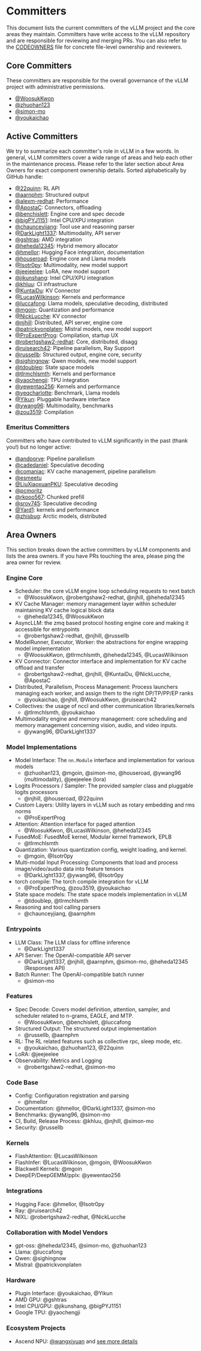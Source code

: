# Committers

This document lists the current committers of the vLLM project and the core areas they maintain.
Committers have write access to the vLLM repository and are responsible for reviewing and merging PRs.
You can also refer to the [CODEOWNERS](https://github.com/vllm-project/vllm/blob/main/.github/CODEOWNERS) file for concrete file-level ownership and reviewers.

## Core Committers

These committers are responsible for the overall governance of the vLLM project with administrative permissions.

- [@WoosukKwon](https://github.com/WoosukKwon)
- [@zhuohan123](https://github.com/zhuohan123)
- [@simon-mo](https://github.com/simon-mo)
- [@youkaichao](https://github.com/youkaichao)

## Active Committers

We try to summarize each committer's role in vLLM in a few words. In general, vLLM committers cover a wide range of areas and help each other in the maintenance process.
Please refer to the later section about Area Owners for exact component ownership details.
Sorted alphabetically by GitHub handle:

- [@22quinn](https://github.com/22quinn): RL API
- [@aarnphm](https://github.com/aarnphm): Structured output
- [@alexm-redhat](https://github.com/alexm-redhat): Performance
- [@ApostaC](https://github.com/ApostaC): Connectors, offloading
- [@benchislett](https://github.com/benchislett): Engine core and spec decode
- [@bigPYJ1151](https://github.com/bigPYJ1151): Intel CPU/XPU integration
- [@chaunceyjiang](https://github.com/chaunceyjiang): Tool use and reasoning parser
- [@DarkLight1337](https://github.com/DarkLight1337): Multimodality, API server
- [@gshtras](https://github.com/gshtras): AMD integration
- [@heheda12345](https://github.com/heheda12345): Hybrid memory allocator
- [@hmellor](https://github.com/hmellor): Hugging Face integration, documentation
- [@houseroad](https://github.com/houseroad): Engine core and Llama models
- [@Isotr0py](https://github.com/Isotr0py): Multimodality, new model support
- [@jeejeelee](https://github.com/jeejeelee): LoRA, new model support
- [@jikunshang](https://github.com/jikunshang): Intel CPU/XPU integration
- [@khluu](https://github.com/khluu): CI infrastructure
- [@KuntaiDu](https://github.com/KuntaiDu): KV Connector
- [@LucasWilkinson](https://github.com/LucasWilkinson): Kernels and performance
- [@luccafong](https://github.com/luccafong): Llama models, speculative decoding, distributed
- [@mgoin](https://github.com/mgoin): Quantization and performance
- [@NickLucche](https://github.com/NickLucche): KV connector
- [@njhill](https://github.com/njhill): Distributed, API server, engine core
- [@patrickvonplaten](https://github.com/patrickvonplaten): Mistral models, new model support
- [@ProExpertProg](https://github.com/ProExpertProg): Compilation, startup UX
- [@robertgshaw2-redhat](https://github.com/robertgshaw2-redhat): Core, distributed, disagg
- [@ruisearch42](https://github.com/ruisearch42): Pipeline parallelism, Ray Support
- [@russellb](https://github.com/russellb): Structured output, engine core, security
- [@sighingnow](https://github.com/sighingnow): Qwen models, new model support
- [@tdoublep](https://github.com/tdoublep): State space models
- [@tlrmchlsmth](https://github.com/tlrmchlsmth): Kernels and performance
- [@yaochengji](https://github.com/yaochengji): TPU integration
- [@yewentao256](https://github.com/yewentao256): Kernels and performance
- [@yeqcharlotte](https://github.com/yeqcharlotte): Benchmark, Llama models
- [@Yikun](https://github.com/Yikun): Pluggable hardware interface
- [@ywang96](https://github.com/ywang96): Multimodality, benchmarks
- [@zou3519](https://github.com/zou3519): Compilation

### Emeritus Committers

Committers who have contributed to vLLM significantly in the past (thank you!) but no longer active:

- [@andoorve](https://github.com/andoorve): Pipeline parallelism
- [@cadedaniel](https://github.com/cadedaniel): Speculative decoding
- [@comaniac](https://github.com/comaniac): KV cache management, pipeline parallelism
- [@esmeetu](https://github.com/esmeetu)
- [@LiuXiaoxuanPKU](https://github.com/LiuXiaoxuanPKU): Speculative decoding
- [@pcmoritz](https://github.com/pcmoritz)
- [@rkooo567](https://github.com/rkooo567): Chunked prefill
- [@sroy745](https://github.com/sroy745): Speculative decoding
- [@Yard1](https://github.com/Yard1): kernels and performance
- [@zhisbug](https://github.com/zhisbug): Arctic models, distributed

## Area Owners

This section breaks down the active committers by vLLM components and lists the area owners.
If you have PRs touching the area, please ping the area owner for review.

### Engine Core

- Scheduler: the core vLLM engine loop scheduling requests to next batch
    - @WoosukKwon, @robertgshaw2-redhat, @njhill, @heheda12345
- KV Cache Manager: memory management layer within scheduler maintaining KV cache logical block data
    - @heheda12345, @WoosukKwon
- AsyncLLM: the zmq based protocol hosting engine core and making it accessible for entrypoints
    - @robertgshaw2-redhat, @njhill, @russellb
- ModelRunner, Executor, Worker: the abstractions for engine wrapping model implementation
    - @WoosukKwon, @tlrmchlsmth, @heheda12345, @LucasWilkinson
- KV Connector: Connector interface and implementation for KV cache offload and transfer
    - @robertgshaw2-redhat, @njhill, @KuntaiDu, @NickLucche, @ApostaC
- Distributed, Parallelism, Process Management: Process launchers managing each worker, and assign them to the right DP/TP/PP/EP ranks
    - @youkaichao, @njhill, @WoosukKwon, @ruisearch42
- Collectives: the usage of nccl and other communication libraries/kernels
    - @tlrmchlsmth, @youkaichao
- Multimodality engine and memory management: core scheduling and memory management concerning vision, audio, and video inputs.
    - @ywang96, @DarkLight1337

### Model Implementations

- Model Interface: The `nn.Module` interface and implementation for various models
    - @zhuohan123, @mgoin, @simon-mo, @houseroad, @ywang96 (multimodality), @jeejeelee (lora)
- Logits Processors / Sampler: The provided sampler class and pluggable logits processors
    - @njhill, @houseroad, @22quinn
- Custom Layers: Utility layers in vLLM such as rotary embedding and rms norms
    - @ProExpertProg
- Attention: Attention interface for paged attention
    - @WoosukKwon, @LucasWilkinson, @heheda12345
- FusedMoE: FusedMoE kernel, Modular kernel framework, EPLB
    - @tlrmchlsmth
- Quantization: Various quantization config, weight loading, and kernel.
    - @mgoin, @Isotr0py
- Multi-modal Input Processing: Components that load and process image/video/audio data into feature tensors
    - @DarkLight1337, @ywang96, @Isotr0py
- torch compile: The torch compile integration for vLLM
    - @ProExpertProg, @zou3519, @youkaichao
- State space models: The state space models implementation in vLLM
    - @tdoublep, @tlrmchlsmth
- Reasoning and tool calling parsers
    - @chaunceyjiang, @aarnphm

### Entrypoints

- LLM Class: The LLM class for offline inference
    - @DarkLight1337
- API Server: The OpenAI-compatible API server
    - @DarkLight1337, @njhill, @aarnphm, @simon-mo, @heheda12345 (Responses API)
- Batch Runner: The OpenAI-compatible batch runner
    - @simon-mo

### Features

- Spec Decode: Covers model definition, attention, sampler, and scheduler related to n-grams, EAGLE, and MTP.
    - @WoosukKwon, @benchislett, @luccafong
- Structured Output: The structured output implementation
    - @russellb, @aarnphm
- RL: The RL related features such as collective rpc, sleep mode, etc.
    - @youkaichao, @zhuohan123, @22quinn
- LoRA: @jeejeelee
- Observability: Metrics and Logging
    - @robertgshaw2-redhat, @simon-mo

### Code Base

- Config: Configuration registration and parsing
    - @hmellor
- Documentation: @hmellor, @DarkLight1337, @simon-mo
- Benchmarks: @ywang96, @simon-mo
- CI, Build, Release Process: @khluu, @njhill, @simon-mo
- Security: @russellb

### Kernels

- FlashAttention: @LucasWilkinson
- FlashInfer: @LucasWilkinson, @mgoin, @WoosukKwon
- Blackwell Kernels: @mgoin
- DeepEP/DeepGEMM/pplx: @yewentao256

### Integrations

- Hugging Face: @hmellor, @Isotr0py
- Ray: @ruisearch42
- NIXL: @robertgshaw2-redhat, @NickLucche

### Collaboration with Model Vendors

- gpt-oss: @heheda12345, @simon-mo, @zhuohan123
- Llama: @luccafong
- Qwen: @sighingnow
- Mistral: @patrickvonplaten

### Hardware

- Plugin Interface: @youkaichao, @Yikun
- AMD GPU: @gshtras
- Intel CPU/GPU: @jikunshang, @bigPYJ1151
- Google TPU: @yaochengji

### Ecosystem Projects

- Ascend NPU: [@wangxiyuan](https://github.com/wangxiyuan) and [see more details](https://vllm-ascend.readthedocs.io/en/latest/community/contributors.html#maintainers)
